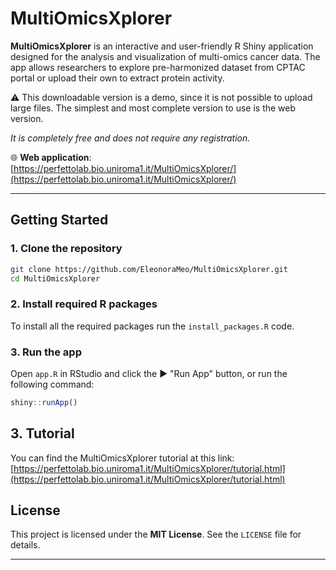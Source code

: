 

# MultiOmicsXplorer

**MultiOmicsXplorer** is an interactive and user-friendly R Shiny application designed for the analysis and visualization of multi-omics cancer data. The app allows researchers to explore pre-harmonized dataset from CPTAC portal or upload their own to extract protein activity.

⚠️ This downloadable version is a demo, since it is not possible to upload large files. The simplest and most complete version to use is the web version. 

*It is completely free and does not require any registration.*

🌐 **Web application**:  
[https://perfettolab.bio.uniroma1.it/MultiOmicsXplorer/](https://perfettolab.bio.uniroma1.it/MultiOmicsXplorer/)

---

## Getting Started

### 1. Clone the repository

```bash
git clone https://github.com/EleonoraMeo/MultiOmicsXplorer.git
cd MultiOmicsXplorer
```

### 2. Install required R packages

To install all the required packages run the `install_packages.R` code.

### 3. Run the app

Open `app.R` in RStudio and click the ▶️ "Run App" button, or run the following command:

```r
shiny::runApp()
```

## 3. Tutorial

You can find the MultiOmicsXplorer tutorial at this link:
[https://perfettolab.bio.uniroma1.it/MultiOmicsXplorer/tutorial.html](https://perfettolab.bio.uniroma1.it/MultiOmicsXplorer/tutorial.html)

## License

This project is licensed under the **MIT License**. See the `LICENSE` file for details.

---


